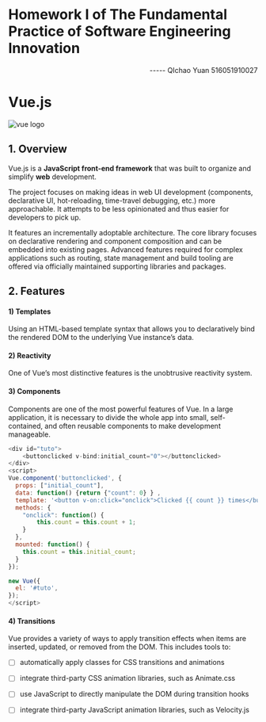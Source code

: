 # Homework Ⅰ of The Fundamental Practice of Software Engineering Innovation

<div align="right" >
-----  QIchao Yuan 516051910027
</div>

# Vue.js

![vue logo](https://cn.vuejs.org/images/logo.png)

## 1. Overview

Vue.js is a **JavaScript front-end framework** that was built to organize and simplify **web** development.

The project focuses on making ideas in web UI development (components, declarative UI, hot-reloading, time-travel debugging, etc.) more approachable. It attempts to be less opinionated and thus easier for developers to pick up.

It features an incrementally adoptable architecture. The core library focuses on declarative rendering and component composition and can be embedded into existing pages. Advanced features required for complex applications such as routing, state management and build tooling are offered via officially maintained supporting libraries and packages.

## 2. Features

#### 1) Templates

 Using an HTML-based template syntax that allows you to declaratively bind the rendered DOM to the underlying Vue instance’s data.

#### 2) Reactivity

One of Vue’s most distinctive features is the unobtrusive reactivity system.

#### 3) Components

Components are one of the most powerful features of Vue. In a large application, it is necessary to divide the whole app into small, self-contained, and often reusable components to make development manageable. 

```javascript
<div id="tuto">
	<buttonclicked v-bind:initial_count="0"></buttonclicked>
</div>
<script>
Vue.component('buttonclicked', {
  props: ["initial_count"],
  data: function() {return {"count": 0} } ,
  template: '<button v-on:click="onclick">Clicked {{ count }} times</button>',
  methods: {
    "onclick": function() {
        this.count = this.count + 1;
    }
  },
  mounted: function() {
    this.count = this.initial_count;
  }
});

new Vue({
  el: '#tuto',
});
</script>
```

#### 4) Transitions

Vue provides a variety of ways to apply transition effects when items are inserted, updated, or removed from the DOM. This includes tools to:

- [ ] automatically apply classes for CSS transitions and animations

- [ ] integrate third-party CSS animation libraries, such as Animate.css

- [ ] use JavaScript to directly manipulate the DOM during transition hooks

- [ ] integrate third-party JavaScript animation libraries, such as Velocity.js




